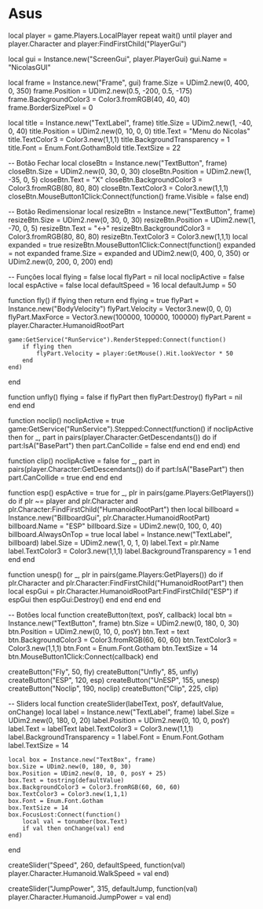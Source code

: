 # Asus

local player = game.Players.LocalPlayer
repeat wait() until player and player.Character and player:FindFirstChild("PlayerGui")

local gui = Instance.new("ScreenGui", player.PlayerGui)
gui.Name = "NicolasGUI"

local frame = Instance.new("Frame", gui)
frame.Size = UDim2.new(0, 400, 0, 350)
frame.Position = UDim2.new(0.5, -200, 0.5, -175)
frame.BackgroundColor3 = Color3.fromRGB(40, 40, 40)
frame.BorderSizePixel = 0

local title = Instance.new("TextLabel", frame)
title.Size = UDim2.new(1, -40, 0, 40)
title.Position = UDim2.new(0, 10, 0, 0)
title.Text = "Menu do Nicolas"
title.TextColor3 = Color3.new(1,1,1)
title.BackgroundTransparency = 1
title.Font = Enum.Font.GothamBold
title.TextSize = 22

-- Botão Fechar
local closeBtn = Instance.new("TextButton", frame)
closeBtn.Size = UDim2.new(0, 30, 0, 30)
closeBtn.Position = UDim2.new(1, -35, 0, 5)
closeBtn.Text = "X"
closeBtn.BackgroundColor3 = Color3.fromRGB(80, 80, 80)
closeBtn.TextColor3 = Color3.new(1,1,1)
closeBtn.MouseButton1Click:Connect(function()
    frame.Visible = false
end)

-- Botão Redimensionar
local resizeBtn = Instance.new("TextButton", frame)
resizeBtn.Size = UDim2.new(0, 30, 0, 30)
resizeBtn.Position = UDim2.new(1, -70, 0, 5)
resizeBtn.Text = "↔"
resizeBtn.BackgroundColor3 = Color3.fromRGB(80, 80, 80)
resizeBtn.TextColor3 = Color3.new(1,1,1)
local expanded = true
resizeBtn.MouseButton1Click:Connect(function()
    expanded = not expanded
    frame.Size = expanded and UDim2.new(0, 400, 0, 350) or UDim2.new(0, 200, 0, 200)
end)

-- Funções
local flying = false
local flyPart = nil
local noclipActive = false
local espActive = false
local defaultSpeed = 16
local defaultJump = 50

function fly()
    if flying then return end
    flying = true
    flyPart = Instance.new("BodyVelocity")
    flyPart.Velocity = Vector3.new(0, 0, 0)
    flyPart.MaxForce = Vector3.new(100000, 100000, 100000)
    flyPart.Parent = player.Character.HumanoidRootPart

    game:GetService("RunService").RenderStepped:Connect(function()
        if flying then
            flyPart.Velocity = player:GetMouse().Hit.lookVector * 50
        end
    end)
end

function unfly()
    flying = false
    if flyPart then flyPart:Destroy() flyPart = nil end
end

function noclip()
    noclipActive = true
    game:GetService("RunService").Stepped:Connect(function()
        if noclipActive then
            for _, part in pairs(player.Character:GetDescendants()) do
                if part:IsA("BasePart") then part.CanCollide = false end
            end
        end
    end)
end

function clip()
    noclipActive = false
    for _, part in pairs(player.Character:GetDescendants()) do
        if part:IsA("BasePart") then part.CanCollide = true end
    end
end

function esp()
    espActive = true
    for _, plr in pairs(game.Players:GetPlayers()) do
        if plr ~= player and plr.Character and plr.Character:FindFirstChild("HumanoidRootPart") then
            local billboard = Instance.new("BillboardGui", plr.Character.HumanoidRootPart)
            billboard.Name = "ESP"
            billboard.Size = UDim2.new(0, 100, 0, 40)
            billboard.AlwaysOnTop = true
            local label = Instance.new("TextLabel", billboard)
            label.Size = UDim2.new(1, 0, 1, 0)
            label.Text = plr.Name
            label.TextColor3 = Color3.new(1,1,1)
            label.BackgroundTransparency = 1
        end
    end
end

function unesp()
    for _, plr in pairs(game.Players:GetPlayers()) do
        if plr.Character and plr.Character:FindFirstChild("HumanoidRootPart") then
            local espGui = plr.Character.HumanoidRootPart:FindFirstChild("ESP")
            if espGui then espGui:Destroy() end
        end
    end
end

-- Botões
local function createButton(text, posY, callback)
    local btn = Instance.new("TextButton", frame)
    btn.Size = UDim2.new(0, 180, 0, 30)
    btn.Position = UDim2.new(0, 10, 0, posY)
    btn.Text = text
    btn.BackgroundColor3 = Color3.fromRGB(60, 60, 60)
    btn.TextColor3 = Color3.new(1,1,1)
    btn.Font = Enum.Font.Gotham
    btn.TextSize = 14
    btn.MouseButton1Click:Connect(callback)
end

createButton("Fly", 50, fly)
createButton("Unfly", 85, unfly)
createButton("ESP", 120, esp)
createButton("UnESP", 155, unesp)
createButton("Noclip", 190, noclip)
createButton("Clip", 225, clip)

-- Sliders
local function createSlider(labelText, posY, defaultValue, onChange)
    local label = Instance.new("TextLabel", frame)
    label.Size = UDim2.new(0, 180, 0, 20)
    label.Position = UDim2.new(0, 10, 0, posY)
    label.Text = labelText
    label.TextColor3 = Color3.new(1,1,1)
    label.BackgroundTransparency = 1
    label.Font = Enum.Font.Gotham
    label.TextSize = 14

    local box = Instance.new("TextBox", frame)
    box.Size = UDim2.new(0, 180, 0, 30)
    box.Position = UDim2.new(0, 10, 0, posY + 25)
    box.Text = tostring(defaultValue)
    box.BackgroundColor3 = Color3.fromRGB(60, 60, 60)
    box.TextColor3 = Color3.new(1,1,1)
    box.Font = Enum.Font.Gotham
    box.TextSize = 14
    box.FocusLost:Connect(function()
        local val = tonumber(box.Text)
        if val then onChange(val) end
    end)
end

createSlider("Speed", 260, defaultSpeed, function(val)
    player.Character.Humanoid.WalkSpeed = val
end)

createSlider("JumpPower", 315, defaultJump, function(val)
    player.Character.Humanoid.JumpPower = val
end)
